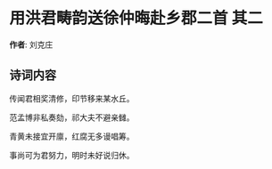 # 用洪君畴韵送徐仲晦赴乡郡二首  其二

**作者**: 刘克庄

## 诗词内容

传闻君相奖清修，印节移来某水丘。

范孟博非私奏劾，祁大夫不避亲雠。

青黄未接宜开廪，红腐无多谩唱筹。

事尚可为君努力，明时未好说归休。

